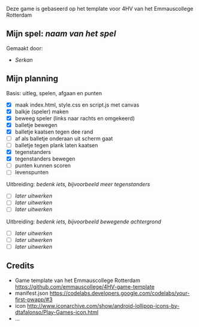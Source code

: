 Deze game is gebaseerd op het template voor 4HV van het Emmauscollege Rotterdam

## Mijn spel: *naam van het spel*
Gemaakt door:
- *Serkan*


## Mijn planning

Basis: uitleg, spelen, afgaan en punten
- [x] maak index.html, style.css en script.js met canvas
- [x] balkje (speler) maken
- [x] beweeg speler (links naar rachts en omgekeerd)
- [x] balletje bewegen
- [x] balletje kaatsen tegen dee rand
- [ ] af als balletje onderaan uit scherm gaat
- [ ] balletje tegen plank laten kaatsen
- [x] tegenstanders
- [x] tegenstanders bewegen
- [ ] punten kunnen scoren
- [ ] levenspunten

Uitbreiding: *bedenk iets, bijvoorbeeld meer tegenstanders*
- [ ] *later uitwerken*
- [ ] *later uitwerken*
- [ ] *later uitwerken*

Uitbreiding: *bedenk iets, bijvoorbeeld bewegende achtergrond*
- [ ] *later uitwerken*
- [ ] *later uitwerken*
- [ ] *later uitwerken*

## Credits
- Game template van het Emmauscollege Rotterdam https://github.com/emmauscollege/4HV-game-template
- manifest.json https://codelabs.developers.google.com/codelabs/your-first-pwapp/#3
- icon http://www.iconarchive.com/show/android-lollipop-icons-by-dtafalonso/Play-Games-icon.html
- ...
